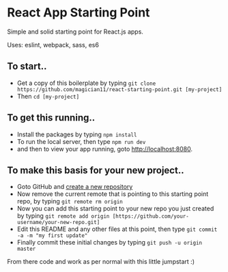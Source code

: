 # React App Starting Point

Simple and solid starting point for React.js apps.

Uses: eslint, webpack, sass, es6

## To start..

- Get a copy of this boilerplate by typing `git clone https://github.com/magician11/react-starting-point.git [my-project]`
- Then `cd [my-project]`

## To get this running..

- Install the packages by typing `npm install`
- To run the local server, then type `npm run dev`
- and then to view your app running, goto [http://localhost:8080](http://localhost:8080).

## To make this basis for your new project..

- Goto GitHub and [create a new repository](https://github.com/new)
- Now remove the current remote that is pointing to this starting point repo, by typing `git remote rm origin`
- Now you can add this starting point to your new repo you just created by typing `git remote add origin [https://github.com/your-username/your-new-repo.git]`
- Edit this README and any other files at this point, then type `git commit -a -m "my first update"`
- Finally commit these initial changes by typing `git push -u origin master`

From there code and work as per normal with this little jumpstart :)
